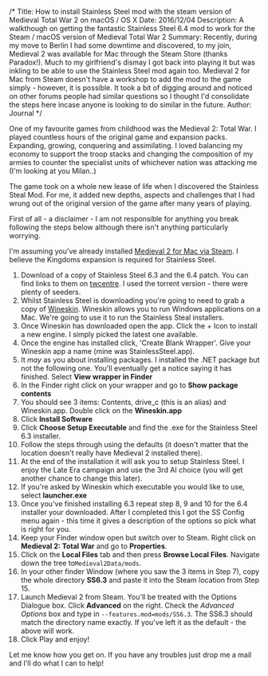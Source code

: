 /*
Title: How to install Stainless Steel mod with the steam version of Medieval Total War 2 on macOS / OS X 
Date: 2016/12/04
Description: A walkthough on getting the fantastic Stainless Steel 6.4 mod to work for the Steam / macOS version of Medieval Total War 2
Summary: Recently, during my move to Berlin I had some downtime and discovered, to my join, Medieval 2 was available for Mac through the Steam Store (thanks Paradox!). Much to my girlfriend's dismay I got back into playing it but was inkling to be able to use the Stainless Steel mod again too. Medieval 2 for Mac from Steam doesn't have a workshop to add the mod to the game simply - however, it is possible. It took a bit of digging around and noticed on other forums people had similar questions so I thought I'd consolidate the steps here incase anyone is looking to do similar in the future.
Author: Journal
*/

One of my favourite games from childhood was the Medieval 2: Total War. I played countless hours of the original game and expansion packs. Expanding, growing, conquering and assimilating. I loved balancing my economy to support the troop stacks and changing the composition of my armies to counter the specialist units of whichever nation was attacking me (I'm looking at you Milan..)

The game took on a whole new lease of life when I discovered the Stainless Steal Mod. For me, it added new depths, aspects and challenges that I had wrung out of the original version of the game after many years of playing.

First of all - a disclaimer - I am not responsible for anything you break following the steps below although there isn't anything particularly worrying.

I'm assuming you've already installed [Medieval 2 for Mac via Steam](http://store.steampowered.com/sub/460/). I believe the Kingdoms expansion is required for Stainless Steel. 

 1. Download of a copy of Stainless Steel 6.3 and the 6.4 patch. You can find links to them on [twcentre](http://www.twcenter.net/forums/showthread.php?417435-Stainless-Steel-6-4-Released!). I used the torrent version - there were plenty of seeders.
 2. Whilst Stainless Steel is downloading you're going to need to grab a copy of [Wineskin](http://wineskin.urgesoftware.com/tiki-index.php?page=Downloads). Wineskin allows you to run Windows applications on a Mac. We're going to use it to run the Stainless Steal installers.
 3. Once Wineskin has downloaded open the app. Click the + Icon to install a new engine. I simply picked the latest one available.
 4. Once the engine has installed click, 'Create Blank Wrapper'. Give your Wineskin app a name (mine was StainlessSteel.app).
 5. It *may* as you about installing packages. I installed the .NET package but not the following one. You'll eventually get a notice saying it has finished. Select **View wrapper in Finder**
 6. In the Finder right click on your wrapper and go to **Show package contents**
 7. You should see 3 items: Contents, drive_c (this is an alias) and Wineskin.app. Double click on the **Wineskin.app** 
 8. Click **Install Software**
 9. Click **Choose Setup Executable** and find the .exe for the Stainless Steel 6.3 installer.
 10. Follow the steps through using the defaults (it doesn't matter that the location doesn't really have Medieval 2 installed there).
 11. At the end of the installation it will ask you to setup Stainless Steel. I enjoy the Late Era campaign and use the 3rd AI choice (you will get another chance to change this later).
 12. If you're asked by Wineskin which executable you would like to use, select **launcher.exe**
 13. Once you've finished installing 6.3 repeat step 8, 9 and 10 for the 6.4 installer your downloaded. After I completed this I got the SS Config menu again - this time it gives a description of the options so pick what is right for you.
 14. Keep your Finder window open but switch over to Steam. Right click on **Medieval 2: Total War** and go to **Properties**. 
 15. Click on the **Local Files** tab and then press **Browse Local Files**. Navigate down the tree to`Medieval2Data/mods`.
 16. In your other finder Window (where you saw the 3 items in Step 7), copy the whole directory **SS6.3** and paste it into the Steam location from Step 15.
 17. Launch Medieval 2 from Steam. You'll be treated with the Options Dialogue box. Click **Advanced** on the right. Check the *Advanced Options* box and type in `--features.mod=mods/SS6.3`. The SS6.3 should match the directory name exactly. If you've left it as the default - the above will work.
 18. Click Play and enjoy!

Let me know how you get on. If you have any troubles just drop me a mail and I'll do what I can to help!
